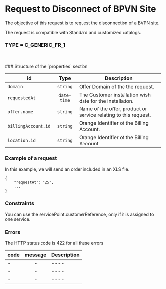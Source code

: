 

# Request to Disconnect of BPVN Site

The objective of this request is to request the disconnection of a BVPN site.

The request is compatible with Standard and customized catalogs.

### TYPE = C_GENERIC_FR_1
 
<br>
<br>
###  Structure of the `properties` section
<br>


| id         | Type     | Description |
|--------------|:-----------:|------------|
| `domain`| `string`     |Offer Domain of the the request.       |
| `requestedAt`      |  `date-time`  |The Customer installation wish date for the installation.      |
| `offer.name`      |  `string`  | Name of the offer, product or service relating to this request.       |
| `billingAccount.id`      |  `string`  | Orange Identifier of the Billing Account.       |
| `location.id`      |  `string`  | Orange Identifier of the Billing Account.       |



###  Example of a request
In this example, we will send an order included in an XLS file.

```
{
    "requestAt": "25",
    ...
}

```


###  Constraints

You can use the servicePoint.customerReference, only if it is assigned to one service. 


###  Errors

The HTTP status code is 422 for all these errors

| code         | message     | Description |
|--------------|:-----------:|------------|
| -| -    | ----  |
| -| -    | ----  |
| -| -    | ----  |
